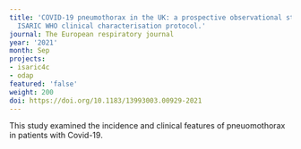 ```yaml
---
title: 'COVID-19 pneumothorax in the UK: a prospective observational study using the
  ISARIC WHO clinical characterisation protocol.'
journal: The European respiratory journal
year: '2021'
month: Sep
projects:
- isaric4c
- odap
featured: 'false'
weight: 200
doi: https://doi.org/10.1183/13993003.00929-2021
---
```


This study examined the incidence and clinical features of pneuomothorax in patients with Covid-19.